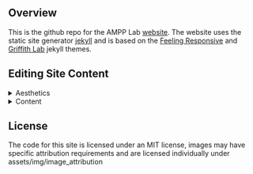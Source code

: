 ## Overview

This is the github repo for the AMPP Lab [website](https://ampp-lab.github.io/lab-website-home). The website uses the static site generator [jekyll](https://jekyllrb.com/) and is based on the [Feeling Responsive](https://github.com/Phlow/feeling-responsive) and [Griffith Lab](https://griffithlab.org/) jekyll themes.

## Editing Site Content 

<details>
<summary>Aesthetics</summary>
  
<br>
  <strong> Team Headshots </strong>
<br>
  :file_folder: assets &rarr; :file_folder: img &rarr; :file_folder: team
  
<br>
  <strong> Lab News </strong>
<br>
  :file_folder: _posts 

<br>
  <strong> Site Header Images & Logos </strong>
<br>
  :file_folder: [images](https://github.com/AMPP-Lab/lab-website-home/tree/gh-pages/images)
  
</details>

<details>
<summary>Content</summary>

</details>

## License

The code for this site is licensed under an MIT license, images may have specific attribution requirements and are licensed individually under assets/img/image_attribution
